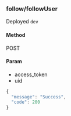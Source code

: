 ### **follow/followUser**

Deployed `dev`

#### **Method**

POST

#### **Param**

- access_token
- uid

```javascript
{
  "message": "Success",
  "code": 200
}
```
